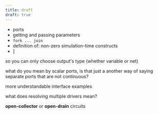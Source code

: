 ```yaml
---
title: draft
draft: true
---
```

- ports
- getting and passing parameters
-  `fork ... join`
- definition of: non-zero simulation-time constructs
- ]



so you can only choose output's type (whether variable or net)

what do you mean by scalar ports, is that just a another way of saying separate ports that are not continuous?

more understandable interface examples

what does resolving multiple drivers mean?

**open-collector** or **open-drain** circuits
